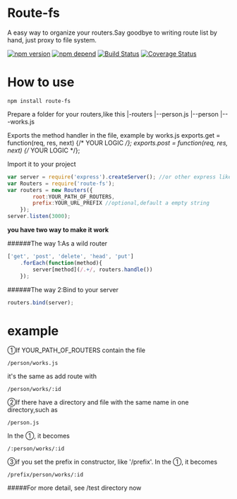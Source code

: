 Route-fs
========

A easy way to organize your routers.Say goodbye to writing route list by hand, just proxy to file system.

[![npm version](https://badge.fury.io/js/route-fs.svg)](http://badge.fury.io/js/route-fs)
[![npm depend](https://david-dm.org/karboom/route-fs.svg)](https://david-dm.org/karboom/route-fs.svg)
[![Build Status](https://travis-ci.org/karboom/route-fs.svg?branch=master)](https://travis-ci.org/karboom/route-fs)
[![Coverage Status](https://coveralls.io/repos/karboom/route-fs/badge.svg?branch=master)](https://coveralls.io/r/karboom/route-fs?branch=master)


How to use
==========

```
npm install route-fs
```

Prepare a folder for your routers,like this
|-routers
|--person.js
|--person
|---works.js

Exports the method handler in the file, example by works.js
exports.get = function(req, res, next) {/* YOUR LOGIC */};
exports.post = function(req, res, next) {/* YOUR LOGIC */};

Import it to your project
```javascript
var server = require('express').createServer(); //or other express like server
var Routers = require('route-fs');
var routers = new Routers({
		root:YOUR_PATH_OF_ROUTERS,
    	prefix:YOUR_URL_PREFIX //optional,default a empty string
    });
server.listen(3000);
```

**you have two way to make it work**

######The way 1:As a wild router
```javascript
['get', 'post', 'delete', 'head', 'put']
	.forEach(function(method){
    	server[method](/.+/, routers.handle())
    });
```

######The way 2:Bind to your server
```javascript
routers.bind(server);
```

example
=======
①If YOUR_PATH_OF_ROUTERS contain the file

``/person/works.js``

it's the same as add route with

``/person/works/:id``

②If there have a directory and file with the same name in one directory,such as

``/person.js``

In the ①, it becomes

``/:person/works/:id``

③if you set the prefix in constructor, like '/prefix'. In the ①, it becomes

``/prefix/person/works/:id``

#####For more detail, see /test directory now

